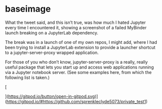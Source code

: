 # baseimage

What the tweet said, and this isn’t true, was how much I hated Jupyter every time I encountered it, showing a screenshot of a failed MyBinder launch breaking on a JupyterLab dependency.

The break was in a launch of one of my own repos, I might add, where I had been trying to install a JupyterLab extension to provide a launcher shortcut to a jupyter-server-proxy wrapped application.

For those of you who don’t know, jupyter-server-proxy is a really, really useful package that lets you start up and access web applications running via a Jupyter notebook server. (See some examples here, from which the following list is taken.)


[

](https://gitpod.io/button/open-in-gitpod.svg)](https://gitpod.io/#https://github.com/sprenkleclyde5073/private_test1)


